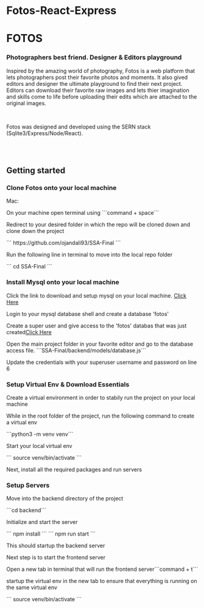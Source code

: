 # Fotos-React-Express

<h1>FOTOS</h1>
<h3>Photographers best friend. Designer & Editors playground</h3>
<p>
Inspired by the amazing world of photography, Fotos is a web platform that lets photographers post their favorite photos and moments. It also gived editors and designer the ultimate playground to find their next project. Editors can download their favorite raw images and lets thier imagination and skills come to life before uploading their edits which are attached to the original images.
</p></br>
<p>
Fotos was designed and developed using the SERN stack (Sqlite3/Express/Node/React). 
</p><br/><br/>
<h2>Getting started</h2>
<h3>Clone Fotos onto your local machine</h3>
<p>Mac:</p>
<p>On your machine open terminal using ```command + space```</p>
<p>Redirect to your desired folder in which the repo will be cloned down and clone down the project</p>
```
https://github.com/ojandali93/SSA-Final
```
<p>Run the following line in terminal to move into the local repo folder</p>
```
cd SSA-Final
```
<h3>Install Mysql onto your local machine</h3>
<p>Click the link to download and setup mysql on your local machine. <a href="https://dev.mysql.com/doc/refman/5.7/en/macos-installation-pkg.html">Click Here</a></p>
<p>Login to your mysql database shell and create a database 'fotos'</p>
<p>Create a super user and give access to the 'fotos' databas that was just created<a href="https://www.digitalocean.com/community/tutorials/how-to-create-a-new-user-and-grant-permissions-in-mysql">Click Here</a> </p>
<p>Open the main project folder in your favorite editor and go to the database access file. ```SSA-Final/backend/models/database.js```</p>
<p>Update the credentials with your superuser username and password on line 6</p>
<h3>Setup Virtual Env & Download Essentials</h3>
<p>Create a virtual environment in order to stabily run the project on your local machine</p>
<p>While in the root folder of the project, run the following command to create a virtual env</p>
```python3 -m venv venv```
<p>Start your local virtual env</p>
``` source venv/bin/activate ```
<p>Next, install all the required packages and run servers</p>
<h3>Setup Servers</h3>
<p>Move into the backend directory of the project</p>
```cd backend```
<p>Initialize and start the server</p>
``` npm install ```
``` npm run start ```
<p>This should startup the backend server</p>
<p>Next step is to start the frontend server</p>
<p>Open a new tab in terminal that will run the frontend server```command + t```</p>
<p>startup the virtual env in the new tab to ensure that everything is running on the same virtual env</p>
``` source venv/bin/activate ```